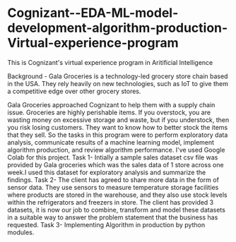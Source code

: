 # Cognizant--EDA-ML-model-development-algorithm-production-Virtual-experience-program
This is Cognizant's virtual experience program in Aritificial Intelligence


Background - Gala Groceries is a technology-led grocery store chain based in the USA. They rely heavily on new technologies, such as IoT to give them a competitive edge over other grocery stores.

Gala Groceries approached Cognizant to help them with a supply chain issue. Groceries are highly perishable items. If you overstock, you are wasting money on excessive storage and waste, but if you understock, then you risk losing customers. They want to know how to better stock the items that they sell.
So the tasks in this program were to perform exploratory data analysis, communicate results of a machine learning model, implement algorithm production, and review algorithm performance. I've used Google Colab for this project.
Task 1- Intially a sample sales dataset csv file was provided by Gala groceries which was the sales data of 1 store across one week.I used this dataset for exploratory analysis and summarize the findings.
Task 2- The client has agreed to share more data in the form of sensor data. They use sensors to measure temperature storage facilities where products are stored in the warehouse, and they also use stock levels within the refrigerators and freezers in store. The client has provided 3 datasets, it is now our job to combine, transform and model these datasets in a suitable way to answer the problem statement that the business has requested. 
Task 3- Implementing Algorithm in production by python modules.
